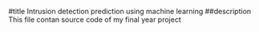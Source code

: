 #title
Intrusion detection prediction using machine learning
##description
This file contan source code of my final year project
